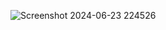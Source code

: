 ![Screenshot 2024-06-23 224526](https://github.com/dhanushgit72/E-Commerce-Dashboard-POWERBI/assets/124235600/12cf128b-4b61-4d94-950c-71ebed6d45a7)
